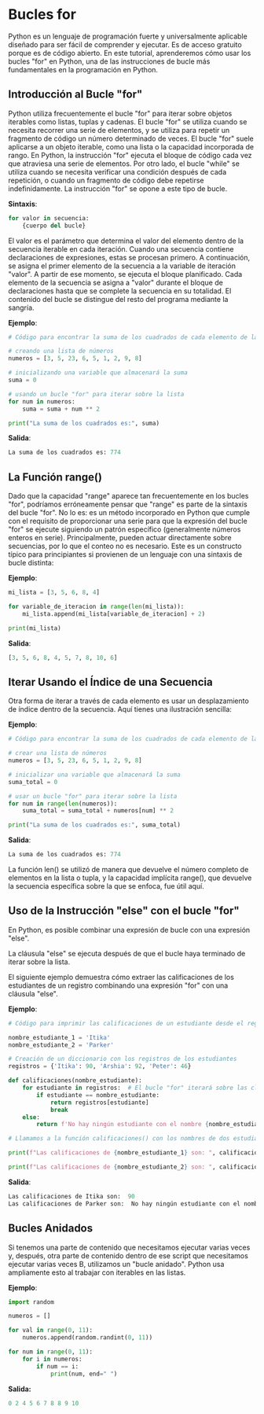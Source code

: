 # Bucles for

Python es un lenguaje de programación fuerte y universalmente aplicable diseñado para ser fácil de comprender y ejecutar. Es de acceso gratuito porque es de código abierto. En este tutorial, aprenderemos cómo usar los bucles "for" en Python, una de las instrucciones de bucle más fundamentales en la programación en Python.

## Introducción al Bucle "for"

Python utiliza frecuentemente el bucle "for" para iterar sobre objetos iterables como listas, tuplas y cadenas. El bucle "for" se utiliza cuando se necesita recorrer una serie de elementos, y se utiliza para repetir un fragmento de código un número determinado de veces. El bucle "for" suele aplicarse a un objeto iterable, como una lista o la capacidad incorporada de rango. En Python, la instrucción "for" ejecuta el bloque de código cada vez que atraviesa una serie de elementos. Por otro lado, el bucle "while" se utiliza cuando se necesita verificar una condición después de cada repetición, o cuando un fragmento de código debe repetirse indefinidamente. La instrucción "for" se opone a este tipo de bucle.

**Sintaxis**:

```python
for valor in secuencia:
    {cuerpo del bucle}
```

El valor es el parámetro que determina el valor del elemento dentro de la secuencia iterable en cada iteración. Cuando una secuencia contiene declaraciones de expresiones, estas se procesan primero. A continuación, se asigna el primer elemento de la secuencia a la variable de iteración "valor". A partir de ese momento, se ejecuta el bloque planificado. Cada elemento de la secuencia se asigna a "valor" durante el bloque de declaraciones hasta que se complete la secuencia en su totalidad. El contenido del bucle se distingue del resto del programa mediante la sangría.

**Ejemplo**:

```python
# Código para encontrar la suma de los cuadrados de cada elemento de la lista usando un bucle "for"

# creando una lista de números
numeros = [3, 5, 23, 6, 5, 1, 2, 9, 8]

# inicializando una variable que almacenará la suma
suma = 0

# usando un bucle "for" para iterar sobre la lista
for num in numeros:
    suma = suma + num ** 2

print("La suma de los cuadrados es:", suma)
```

**Salida**:

```python
La suma de los cuadrados es: 774
```

## La Función range()

Dado que la capacidad "range" aparece tan frecuentemente en los bucles "for", podríamos erróneamente pensar que "range" es parte de la sintaxis del bucle "for". No lo es: es un método incorporado en Python que cumple con el requisito de proporcionar una serie para que la expresión del bucle "for" se ejecute siguiendo un patrón específico (generalmente números enteros en serie). Principalmente, pueden actuar directamente sobre secuencias, por lo que el conteo no es necesario. Este es un constructo típico para principiantes si provienen de un lenguaje con una sintaxis de bucle distinta:

**Ejemplo**:

```python
mi_lista = [3, 5, 6, 8, 4]

for variable_de_iteracion in range(len(mi_lista)):
    mi_lista.append(mi_lista[variable_de_iteracion] + 2)

print(mi_lista)
```

**Salida**:

```python
[3, 5, 6, 8, 4, 5, 7, 8, 10, 6]
```

## Iterar Usando el Índice de una Secuencia

Otra forma de iterar a través de cada elemento es usar un desplazamiento de índice dentro de la secuencia. Aquí tienes una ilustración sencilla:

**Ejemplo**:

```python
# Código para encontrar la suma de los cuadrados de cada elemento de la lista usando un bucle "for"

# crear una lista de números
numeros = [3, 5, 23, 6, 5, 1, 2, 9, 8]

# inicializar una variable que almacenará la suma
suma_total = 0

# usar un bucle "for" para iterar sobre la lista
for num in range(len(numeros)):
    suma_total = suma_total + numeros[num] ** 2

print("La suma de los cuadrados es:", suma_total)
```

**Salida**:

```python
La suma de los cuadrados es: 774
```

La función len() se utilizó de manera que devuelve el número completo de elementos en la lista o tupla, y la capacidad implícita range(), que devuelve la secuencia específica sobre la que se enfoca, fue útil aquí.

## Uso de la Instrucción "else" con el bucle "for"

En Python, es posible combinar una expresión de bucle con una expresión "else".

La cláusula "else" se ejecuta después de que el bucle haya terminado de iterar sobre la lista.

El siguiente ejemplo demuestra cómo extraer las calificaciones de los estudiantes de un registro combinando una expresión "for" con una cláusula "else".

**Ejemplo**:

```python
# Código para imprimir las calificaciones de un estudiante desde el registro

nombre_estudiante_1 = 'Itika'
nombre_estudiante_2 = 'Parker'

# Creación de un diccionario con los registros de los estudiantes
registros = {'Itika': 90, 'Arshia': 92, 'Peter': 46}

def calificaciones(nombre_estudiante):
    for estudiante in registros:  # El bucle "for" iterará sobre las claves del diccionario
        if estudiante == nombre_estudiante:
            return registros[estudiante]
            break
    else:
        return f'No hay ningún estudiante con el nombre {nombre_estudiante} en los registros'

# Llamamos a la función calificaciones() con los nombres de dos estudiantes

print(f"Las calificaciones de {nombre_estudiante_1} son: ", calificaciones(nombre_estudiante_1))

print(f"Las calificaciones de {nombre_estudiante_2} son: ", calificaciones(nombre_estudiante_2))
```

**Salida**:

```python
Las calificaciones de Itika son:  90
Las calificaciones de Parker son:  No hay ningún estudiante con el nombre Parker en los registros
```

## Bucles Anidados

Si tenemos una parte de contenido que necesitamos ejecutar varias veces y, después, otra parte de contenido dentro de ese script que necesitamos ejecutar varias veces B, utilizamos un "bucle anidado". Python usa ampliamente esto al trabajar con iterables en las listas.

**Ejemplo**:

```python
import random

numeros = []

for val in range(0, 11):
    numeros.append(random.randint(0, 11))

for num in range(0, 11):
    for i in numeros:
        if num == i:
            print(num, end=" ")
```

**Salida:**

```python
0 2 4 5 6 7 8 8 9 10
```
